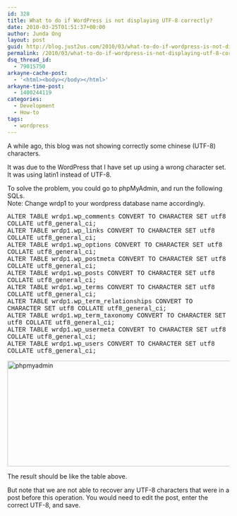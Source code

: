 ```yaml
---
id: 328
title: What to do if WordPress is not displaying UTF-8 correctly?
date: 2010-03-25T01:51:37+00:00
author: Junda Ong
layout: post
guid: http://blog.just2us.com/2010/03/what-to-do-if-wordpress-is-not-displaying-utf-8-correctly/
permalink: /2010/03/what-to-do-if-wordpress-is-not-displaying-utf-8-correctly/
dsq_thread_id:
  - 79015750
arkayne-cache-post:
  - '<html><body></body></html>'
arkayne-time-post:
  - 1400244119
categories:
  - Development
  - How-to
tags:
  - wordpress
---
```

A while ago, this blog was not showing correctly some chinese (UTF-8) characters.

It was due to the WordPress that I have set up using a wrong character set. It was using latin1 instead of UTF-8.

To solve the problem, you could go to phpMyAdmin, and run the following SQLs.   
Note: Change wrdp1 to your wordpress database name accordingly.

<font face="Courier">ALTER TABLE wrdp1.wp_comments CONVERT TO CHARACTER SET utf8 COLLATE utf8_general_ci; <br />ALTER TABLE wrdp1.wp_links CONVERT TO CHARACTER SET utf8 COLLATE utf8_general_ci; <br />ALTER TABLE wrdp1.wp_options CONVERT TO CHARACTER SET utf8 COLLATE utf8_general_ci; <br />ALTER TABLE wrdp1.wp_postmeta CONVERT TO CHARACTER SET utf8 COLLATE utf8_general_ci; <br />ALTER TABLE wrdp1.wp_posts CONVERT TO CHARACTER SET utf8 COLLATE utf8_general_ci; <br />ALTER TABLE wrdp1.wp_terms CONVERT TO CHARACTER SET utf8 COLLATE utf8_general_ci; <br />ALTER TABLE wrdp1.wp_term_relationships CONVERT TO CHARACTER SET utf8 COLLATE utf8_general_ci; <br />ALTER TABLE wrdp1.wp_term_taxonomy CONVERT TO CHARACTER SET utf8 COLLATE utf8_general_ci; <br />ALTER TABLE wrdp1.wp_usermeta CONVERT TO CHARACTER SET utf8 COLLATE utf8_general_ci; <br />ALTER TABLE wrdp1.wp_users CONVERT TO CHARACTER SET utf8 COLLATE utf8_general_ci;</font> 

<a href="http://blog.just2us.com/wp-content/uploads/2010/03/phpmyadmin.png" onclick="__gaTracker('send', 'event', 'outbound-article', 'http://blog.just2us.com/wp-content/uploads/2010/03/phpmyadmin.png', '');"><img title="phpmyadmin" style="border-right: 0px; border-top: 0px; display: block; float: none; margin-left: auto; border-left: 0px; margin-right: auto; border-bottom: 0px" height="239" alt="phpmyadmin" src="http://blog.just2us.com/wp-content/uploads/2010/03/phpmyadmin_thumb.png" width="606" border="0" /></a>

The result should be like the table above. 

But note that we are not able to recover any UTF-8 characters that were in a post before this operation. You would need to edit the post, enter the correct UTF-8, and save.

<div style="font-size:0px;height:0px;line-height:0px;margin:0;padding:0;clear:both">
</div>